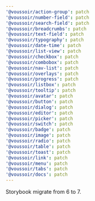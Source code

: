 ```yaml
---
'@voussoir/action-group': patch
'@voussoir/number-field': patch
'@voussoir/search-field': patch
'@voussoir/breadcrumbs': patch
'@voussoir/text-field': patch
'@voussoir/typography': patch
'@voussoir/date-time': patch
'@voussoir/list-view': patch
'@voussoir/checkbox': patch
'@voussoir/combobox': patch
'@voussoir/nav-list': patch
'@voussoir/overlays': patch
'@voussoir/progress': patch
'@voussoir/listbox': patch
'@voussoir/tooltip': patch
'@voussoir/avatar': patch
'@voussoir/button': patch
'@voussoir/dialog': patch
'@voussoir/editor': patch
'@voussoir/picker': patch
'@voussoir/switch': patch
'@voussoir/badge': patch
'@voussoir/image': patch
'@voussoir/radio': patch
'@voussoir/table': patch
'@voussoir/toast': patch
'@voussoir/link': patch
'@voussoir/menu': patch
'@voussoir/tabs': patch
'@voussoir/docs': patch
---
```


Storybook migrate from 6 to 7.
